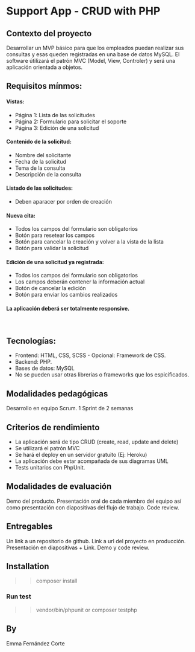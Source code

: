 # Support App - CRUD with PHP


## Contexto del proyecto
Desarrollar un MVP básico para que los empleados puedan realizar sus consultas y esas queden registradas en una base de datos MySQL. El software útilizará el patrón MVC (Model, View, Controler) y será una aplicación orientada a objetos.


## Requisitos mínmos:

#### Vistas: 
- Página 1: Lista de las solicitudes
- Página 2: Formulario para solicitar el soporte
- Página 3: Edición de una solicitud​

#### Contenido de la solicitud:
- Nombre del solicitante
- Fecha de la solicitud
- Tema de la consulta
- Descripción de la consulta
​
#### Listado de las solicitudes:
- Deben aparacer por orden de creación
​
#### Nueva cita:
- Todos los campos del formulario son obligatorios
- Botón para resetear los campos
- Botón para cancelar la creación y volver a la vista de la lista
- Botón para validar la solicitud

#### Edición de una solicitud ya registrada:
- Todos los campos del formulario son obligatorios
- Los campos deberán contener la información actual
- Botón de cancelar la edición
- Botón para enviar los cambios realizados

#### La aplicación deberá ser totalmente responsive.
​

## Tecnologías:

- Frontend: HTML, CSS, SCSS - Opcional: Framework de CSS.
- Backend: PHP.
- Bases de datos: MySQL
- No se pueden usar otras librerias o frameworks que los espicificados.
​

## Modalidades pedagógicas
Desarrollo en equipo Scrum. 1 Sprint de 2 semanas


## Criterios de rendimiento
- La aplicación será de tipo CRUD (create, read, update and delete)
- Se utilizará el patrón MVC
- Se hará el deploy en un servidor gratuito (Ej: Heroku)
- La aplicación debe estar acompañada de sus diagramas UML
- Tests unitarios con PhpUnit.


## Modalidades de evaluación
Demo del producto. Presentación oral de cada miembro del equipo así como presentación con diapositivas del flujo de trabajo. Code review.


## Entregables
Un link a un repositorio de github. Link a url del proyecto en producción. Presentación en diapositivas + Link. Demo y code review.


## Installation

>> composer install

### Run test

>> vendor/bin/phpunit
or
>> composer testphp

## By
Emma Fernández Corte

